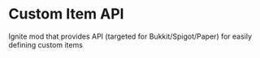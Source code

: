 # Custom Item API

Ignite mod that provides API (targeted for Bukkit/Spigot/Paper) for easily defining custom items


